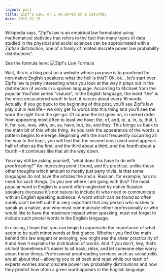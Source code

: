 ```yaml
---
layout: post
title: Zipf’s Law, or I am Bored on a Saturday
date: 2019-02-15
---  
```


Wikipedia says, “Zipf’s law is an empirical law formulated using mathematical statistics that refers to the fact that many types of data studied in the physical and social sciences can be approximated with a Zipfian distribution, one of a family of related discrete power law probability distributions”.

See the formula here:
![Zipf's Law Formula](https://wikimedia.org/api/rest_v1/media/math/render/svg/64591d55c52d25dbe74f0aea6e9ba9e799623923)

Wait, this is a blog post on a website whose purpose is to proofread for non-native English speakers; what the hell is this?! Ok, ok… let’s start over. Zipf’s law is pretty interesting when you look at the way it plays out in the distribution of words in a spoken language. According to Michael from the popular YouTube series “vsauce”, in the English language, the word “the” is the most encountered word! In fact, it occurs about every 16 words. Actually, if you go back to the beginning of this post, you’ll see Zipf’s law play out in real life – we only get 16 words into this thing and you’ll see the word the right from the get-go. Of course the list goes on, in ranked order from appearing most often to least we have: the, of, and, to, a, in, is, that, I, it, for, you, was, with, on, as, have, but, be, and they. This brings us back to the math bit of this whole thing. As you rank the appearance of the words, a pattern begins to emerge. Beginning with the most frequently occurring all the way to the least, you will find that the second most used word appears half of often as the first, and the third about a third, and the fourth about a fourth – it continues like that all the way down. 

You may still be asking yourself, “what does this have to do with proofreading?” An interesting point I found, and it’s practical, unlike these other thoughts which amount to mostly just party trivia, is that some languages do not have the articles the and a. Russian, for example, has no need for such things. Do you see where I am going with this? The most popular word in English is a word often neglected by native Russian speakers (because it’s not natural to include it) who need to communicate with an English speaking audience. A word which can be found so often surely can’t be left out! It is very important that any person who wishes to speak as a native, and who must communicate either professionally or who would like to have the maximum impact when speaking, must not forget to include such pivotal words in the English language. 

In closing, I hope that you can begin to appreciate the importance of what seem to be such minor words at first glance. Whether you find the math behind this law elegant or annoying, you might see the sheer practicality of it and how it explains the distribution of words. And if you don’t, hey, that’s ok too! Sometimes it’s easier to sit back, relax, and let someone else worry about these things. Professional proofreading services such as socialtrellis are all about that – allowing you to sit back and relax while our team of experts worries about discrete power law probability distributions and how they predict how often a given word appears in the English language.
